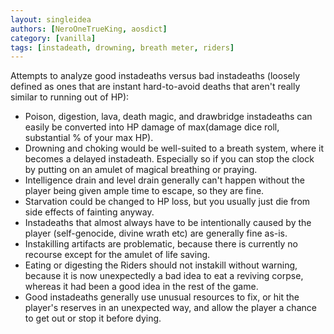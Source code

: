 ```yaml
---
layout: singleidea
authors: [NeroOneTrueKing, aosdict]
category: [vanilla]
tags: [instadeath, drowning, breath meter, riders]
---
```

Attempts to analyze good instadeaths versus bad instadeaths (loosely defined as ones that are instant hard-to-avoid deaths that aren't really similar to running out of HP):
* Poison, digestion, lava, death magic, and drawbridge instadeaths can easily be converted into HP damage of max(damage dice roll, substantial % of your max HP).
* Drowning and choking would be well-suited to a breath system, where it becomes a delayed instadeath. Especially so if you can stop the clock by putting on an amulet of magical breathing or praying.
* Intelligence drain and level drain generally can't happen without the player being given ample time to escape, so they are fine.
* Starvation could be changed to HP loss, but you usually just die from side effects of fainting anyway.
* Instadeaths that almost always have to be intentionally caused by the player (self-genocide, divine wrath etc) are generally fine as-is.
* Instakilling artifacts are problematic, because there is currently no recourse except for the amulet of life saving.
* Eating or digesting the Riders should not instakill without warning, because it is now unexpectedly a bad idea to eat a reviving corpse, whereas it had been a good idea in the rest of the game.
* Good instadeaths generally use unusual resources to fix, or hit the player's reserves in an unexpected way, and allow the player a chance to get out or stop it before dying.
